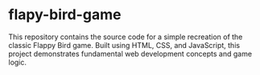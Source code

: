 # flapy-bird-game

This repository contains the source code for a simple recreation of the classic Flappy Bird game. Built using HTML, CSS, and JavaScript, this project demonstrates fundamental web development concepts and game logic.
